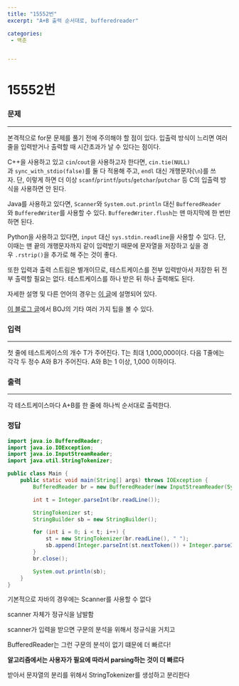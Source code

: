 ```yaml
---
title: "15552번"
excerpt: "A+B 출력 순서대로, bufferedreader"

categories:
 - 백준 


---
```




# 15552번

### 문제

---

본격적으로 for문 문제를 풀기 전에 주의해야 할 점이 있다. 입출력 방식이 느리면 여러 줄을 입력받거나 출력할 때 시간초과가 날 수 있다는 점이다.

C++을 사용하고 있고 `cin`/`cout`을 사용하고자 한다면, `cin.tie(NULL)`과 `sync_with_stdio(false)`를 둘 다 적용해 주고, `endl` 대신 개행문자(`\n`)를 쓰자. 단, 이렇게 하면 더 이상 `scanf`/`printf`/`puts`/`getchar`/`putchar` 등 C의 입출력 방식을 사용하면 안 된다.

Java를 사용하고 있다면, `Scanner`와 `System.out.println` 대신 `BufferedReader`와 `BufferedWriter`를 사용할 수 있다. `BufferedWriter.flush`는 맨 마지막에 한 번만 하면 된다.

Python을 사용하고 있다면, `input` 대신 `sys.stdin.readline`을 사용할 수 있다. 단, 이때는 맨 끝의 개행문자까지 같이 입력받기 때문에 문자열을 저장하고 싶을 경우 `.rstrip()`을 추가로 해 주는 것이 좋다.

또한 입력과 출력 스트림은 별개이므로, 테스트케이스를 전부 입력받아서 저장한 뒤 전부 출력할 필요는 없다. 테스트케이스를 하나 받은 뒤 하나 출력해도 된다.

자세한 설명 및 다른 언어의 경우는 [이 글](http://www.acmicpc.net/board/view/22716)에 설명되어 있다.

[이 블로그 글](http://www.acmicpc.net/blog/view/55)에서 BOJ의 기타 여러 가지 팁을 볼 수 있다.

### 입력

---

첫 줄에 테스트케이스의 개수 T가 주어진다. T는 최대 1,000,000이다. 다음 T줄에는 각각 두 정수 A와 B가 주어진다. A와 B는 1 이상, 1,000 이하이다.

### 출력

---

각 테스트케이스마다 A+B를 한 줄에 하나씩 순서대로 출력한다.

### 정답

```java
import java.io.BufferedReader;
import java.io.IOException;
import java.io.InputStreamReader;
import java.util.StringTokenizer;

public class Main {
    public static void main(String[] args) throws IOException {
        BufferedReader br = new BufferedReader(new InputStreamReader(System.in));

        int t = Integer.parseInt(br.readLine());

        StringTokenizer st;
        StringBuilder sb = new StringBuilder();

        for (int i = 0; i < t; i++) {
            st = new StringTokenizer(br.readLine(), " ");
            sb.append(Integer.parseInt(st.nextToken()) + Integer.parseInt(st.nextToken())).append('\n');
        }
        br.close();

        System.out.println(sb);
    }
}

```

기본적으로 자바의 경우에는 Scanner를 사용할 수 없다

scanner 자체가 정규식을 남발함

scanner가 입력을 받으면 구문의 분석을 위해서 정규식을 거치고

BufferedReader는 그런 구문의 분석이 없기 떄문에 더 빠르다!

**알고리즘에서는 사용자가 필요에 따라서 parsing하는 것이 더 빠르다**

받아서 문자열의 분리를 위해서 StringTokenizer를 생성하고 분리한다